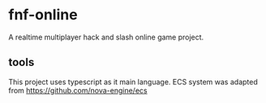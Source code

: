 # fnf-online

A realtime multiplayer hack and slash online game project. 

## tools

This project uses typescript as it main language.
ECS system was adapted from https://github.com/nova-engine/ecs
